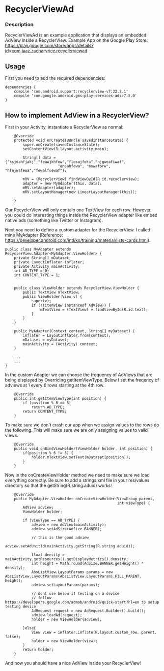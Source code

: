 # RecyclerViewAd
### Description
RecyclerViewAd is an example application that displays an embedded AdView inside a RecyclerView. Example App on the Google Play Store:
https://play.google.com/store/apps/details?id=com.jaaz.zacharyrice.recyclerviewad


Usage
-----
First you need to add the required dependencies:

```
dependencies {
    compile 'com.android.support:recyclerview-v7:22.2.1'
    compile 'com.google.android.gms:play-services-ads:7.5.0'
}
```

How to implement AdView in a RecyclerView?
------------------------------------------
First in your Activity, instantiate a RecyclerView as normal: 
```
    @Override
    protected void onCreate(Bundle savedInstanceState) {
        super.onCreate(savedInstanceState);
        setContentView(R.layout.activity_main);

        String[] data = {"ksjdahfjak;","feawjkhfew","flosujfeka","hjgweafiwaf",
                        "oneahfewa", "mowaforw", "hfejwafewa","fewalfuewaf"};

        mRV = (RecyclerView) findViewById(R.id.recyclerview);
        adapter = new MyAdapter(this, data);
        mRV.setAdapter(adapter);
        mRV.setLayoutManager(new LinearLayoutManager(this));

    }
```
Our RecyclerView will only contain one TextView for each row. However, you could do interesting things inside the RecyclerView adapter like embed native ads (something like Twitter or Instagram).

Next you need to define a custom adapter for the RecyclerView. I called mine MyAdapter (Reference: https://developer.android.com/intl/ko/training/material/lists-cards.html). 

```
public class MyAdapter extends RecyclerView.Adapter<MyAdapter.ViewHolder> {
    private String[] mDataset;
    private LayoutInflater inflater;
    private Activity mainActivity;
    int AD_TYPE = 0;
    int CONTENT_TYPE = 1;


    public class ViewHolder extends RecyclerView.ViewHolder {
        public TextView mTextView;
        public ViewHolder(View v) {
            super(v);
            if (!(itemView instanceof AdView)) {
                mTextView = (TextView) v.findViewById(R.id.text);
            }
        }
    }

    public MyAdapter(Context context, String[] myDataset) {
        inflater = LayoutInflater.from(context);
        mDataset = myDataset;
        mainActivity = (Activity) context;
    }

    ...
    ...
}

```
In the custom Adapter we can choose the frequency of AdViews that are being displayed by Overriding getItemViewType. Below I set the freqency of adviews at 1 every 6 rows starting at the 4th row.

```
    @Override
    public int getItemViewType(int position) {
        if (position % 6 == 3)
            return AD_TYPE;
        return CONTENT_TYPE;
    }
```

To make sure we don't crash our app when we assign values to the rows do the following. This will make sure we are only assigning values to valid views. 
```
    @Override
    public void onBindViewHolder(ViewHolder holder, int position) {
        if(position % 6 != 3) {
            holder.mTextView.setText(mDataset[position]);
        }
    }
```

Now in the onCreateViewHolder method we need to make sure we load everything correctly. Be sure to add a strings.xml file in your res/values directory so that the getString(R.string.aduid) works!

```
    @Override
    public MyAdapter.ViewHolder onCreateViewHolder(ViewGroup parent,
                                                   int viewType) {
        AdView adview;
        ViewHolder holder;

        if (viewType == AD_TYPE) {
            adview = new AdView(mainActivity);
            adview.setAdSize(AdSize.BANNER);

            // this is the good adview
            adview.setAdUnitId(mainActivity.getString(R.string.aduid));

            float density = mainActivity.getResources().getDisplayMetrics().density;
            int height = Math.round(AdSize.BANNER.getHeight() * density);
            AbsListView.LayoutParams params = new AbsListView.LayoutParams(AbsListView.LayoutParams.FILL_PARENT, height);
            adview.setLayoutParams(params);

            // dont use below if testing on a device
            // follow https://developers.google.com/admob/android/quick-start?hl=en to setup testing device
            AdRequest request = new AdRequest.Builder().build();
            adview.loadAd(request);
            holder = new ViewHolder(adview);

        }else{
            View view = inflater.inflate(R.layout.custom_row, parent, false);
            holder = new ViewHolder(view);
        }
        return holder;
    }

```

And now you should have a nice AdView inside your RecyclerView! 



